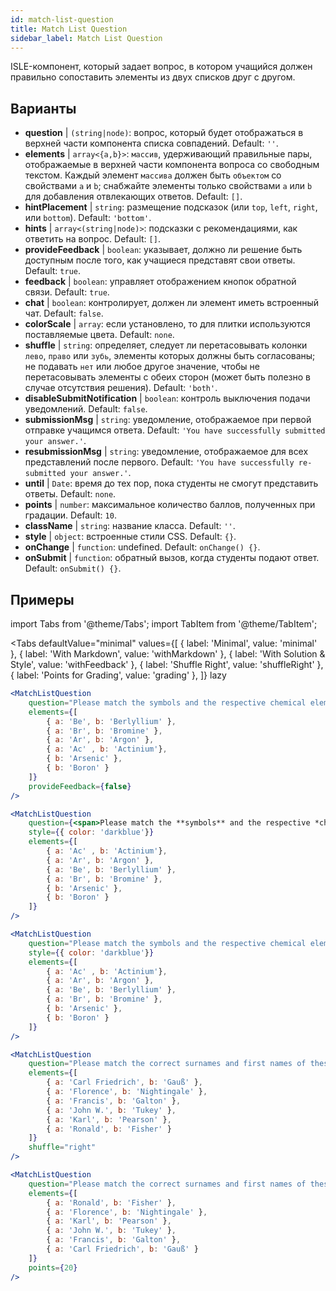 ```yaml
---
id: match-list-question 
title: Match List Question
sidebar_label: Match List Question
---
```


ISLE-компонент, который задает вопрос, в котором учащийся должен правильно сопоставить элементы из двух списков друг с другом.

## Варианты

* __question__ | `(string|node)`: вопрос, который будет отображаться в верхней части компонента списка совпадений. Default: `''`.
* __elements__ | `array<{a,b}>`: `массив`, удерживающий правильные пары, отображаемые в верхней части компонента вопроса со свободным текстом. Каждый элемент `массива` должен быть `объектом` со свойствами `a` и `b`; снабжайте элементы только свойствами `a` или `b` для добавления отвлекающих ответов. Default: `[]`.
* __hintPlacement__ | `string`: размещение подсказок (или `top`, `left`, `right`, или `bottom`). Default: `'bottom'`.
* __hints__ | `array<(string|node)>`: подсказки с рекомендациями, как ответить на вопрос. Default: `[]`.
* __provideFeedback__ | `boolean`: указывает, должно ли решение быть доступным после того, как учащиеся представят свои ответы. Default: `true`.
* __feedback__ | `boolean`: управляет отображением кнопок обратной связи. Default: `true`.
* __chat__ | `boolean`: контролирует, должен ли элемент иметь встроенный чат. Default: `false`.
* __colorScale__ | `array`: если установлено, то для плитки используются поставляемые цвета. Default: `none`.
* __shuffle__ | `string`: определяет, следует ли перетасовывать колонки `лево`, `право` или `зубь`, элементы которых должны быть согласованы; не подавать `нет` или любое другое значение, чтобы не перетасовывать элементы с обеих сторон (может быть полезно в случае отсутствия решения). Default: `'both'`.
* __disableSubmitNotification__ | `boolean`: контроль выключения подачи уведомлений. Default: `false`.
* __submissionMsg__ | `string`: уведомление, отображаемое при первой отправке учащимся ответа. Default: `'You have successfully submitted your answer.'`.
* __resubmissionMsg__ | `string`: уведомление, отображаемое для всех представлений после первого. Default: `'You have successfully re-submitted your answer.'`.
* __until__ | `Date`: время до тех пор, пока студенты не смогут представить ответы. Default: `none`.
* __points__ | `number`: максимальное количество баллов, полученных при градации. Default: `10`.
* __className__ | `string`: название класса. Default: `''`.
* __style__ | `object`: встроенные стили CSS. Default: `{}`.
* __onChange__ | `function`: undefined. Default: `onChange() {}`.
* __onSubmit__ | `function`: обратный вызов, когда студенты подают ответ. Default: `onSubmit() {}`.


## Примеры

import Tabs from '@theme/Tabs';
import TabItem from '@theme/TabItem';

<Tabs
    defaultValue="minimal"
    values={[
        { label: 'Minimal', value: 'minimal' },
        { label: 'With Markdown', value: 'withMarkdown' },
        { label: 'With Solution & Style', value: 'withFeedback' },
        { label: 'Shuffle Right', value: 'shuffleRight' },
        { label: 'Points for Grading', value: 'grading' },
    ]}
    lazy
>

<TabItem value="minimal">

```jsx live
<MatchListQuestion
    question="Please match the symbols and the respective chemical element."
    elements={[
        { a: 'Be', b: 'Berlyllium' },
        { a: 'Br', b: 'Bromine' },
        { a: 'Ar', b: 'Argon' },
        { a: 'Ac' , b: 'Actinium'},
        { b: 'Arsenic' },
        { b: 'Boron' }
    ]}
    provideFeedback={false}
/>
```
</TabItem>

<TabItem value="withMarkdown">

```jsx live
<MatchListQuestion
    question={<span>Please match the **symbols** and the respective *chemical* element.</span>}
    style={{ color: 'darkblue'}}
    elements={[
        { a: 'Ac' , b: 'Actinium'},
        { a: 'Ar', b: 'Argon' },
        { a: 'Be', b: 'Berlyllium' },
        { a: 'Br', b: 'Bromine' },
        { b: 'Arsenic' },
        { b: 'Boron' }
    ]}
/>
```
</TabItem>

<TabItem value="withFeedback">

```jsx live
<MatchListQuestion
    question="Please match the symbols and the respective chemical element."
    style={{ color: 'darkblue'}}
    elements={[
        { a: 'Ac' , b: 'Actinium'},
        { a: 'Ar', b: 'Argon' },
        { a: 'Be', b: 'Berlyllium' },
        { a: 'Br', b: 'Bromine' },
        { b: 'Arsenic' },
        { b: 'Boron' }
    ]}
/>
```
</TabItem>

<TabItem value="shuffleRight">

```jsx live
<MatchListQuestion
    question="Please match the correct surnames and first names of these statisticians."
    elements={[
        { a: 'Carl Friedrich', b: 'Gauß' },
        { a: 'Florence', b: 'Nightingale' },
        { a: 'Francis', b: 'Galton' },
        { a: 'John W.', b: 'Tukey' },
        { a: 'Karl', b: 'Pearson' },
        { a: 'Ronald', b: 'Fisher' }
    ]}
    shuffle="right"
/>
```
</TabItem>

<TabItem value="grading">

```jsx live
<MatchListQuestion
    question="Please match the correct surnames and first names of these statisticians."
    elements={[
        { a: 'Ronald', b: 'Fisher' },
        { a: 'Florence', b: 'Nightingale' },
        { a: 'Karl', b: 'Pearson' },
        { a: 'John W.', b: 'Tukey' },
        { a: 'Francis', b: 'Galton' },
        { a: 'Carl Friedrich', b: 'Gauß' }
    ]}
    points={20}
/>
```
</TabItem>

</Tabs>
